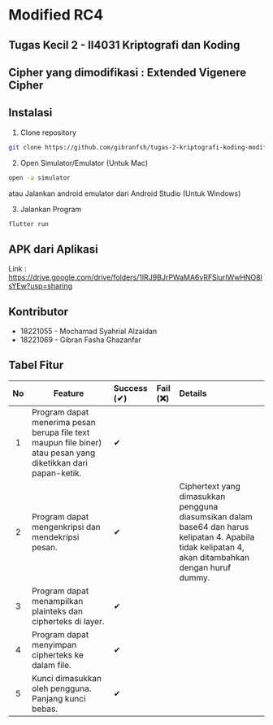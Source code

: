 # Modified RC4

## Tugas Kecil 2 - II4031 Kriptografi dan Koding

## Cipher yang dimodifikasi : Extended Vigenere Cipher

## Instalasi

1. Clone repository

```bash
git clone https://github.com/gibranfsh/tugas-2-kriptografi-koding-modified-cipher.git
```

2. Open Simulator/Emulator (Untuk Mac)

```bash
open -a simulator
```

atau Jalankan android emulator dari Android Studio (Untuk Windows)

3. Jalankan Program

```bash
flutter run
```

## APK dari Aplikasi

Link : https://drive.google.com/drive/folders/1IRJ9BJrPWaMA6vRFSiurlWwHNO8lsYEw?usp=sharing

## Kontributor

- 18221055 - Mochamad Syahrial Alzaidan
- 18221069 - Gibran Fasha Ghazanfar

## Tabel Fitur

| No  | Feature                                       | Success (✔) | Fail (❌) | Details                                                                                              |
| :-: | --------------------------------------------- | :---------- | :-------- | :--------------------------------------------------------------------------------------------------- |
|  1  | Program dapat menerima pesan berupa file text maupun file biner) atau pesan yang diketikkan dari papan-ketik.      | ✔           |           |   
|  2  | Program dapat mengenkripsi dan mendekripsi pesan.        | ✔           |           | Ciphertext yang dimasukkan pengguna diasumsikan dalam base64 dan harus kelipatan 4. Apabila tidak kelipatan 4, akan ditambahkan dengan huruf dummy.
|  3  | Program dapat menampilkan plainteks dan cipherteks di layer.         | ✔           |           |     
|  4  | Program dapat menyimpan cipherteks ke dalam file.    | ✔           |           |                      
|  5  | Kunci dimasukkan oleh pengguna. Panjang kunci bebas. | ✔           |           |                                                                                              |   

